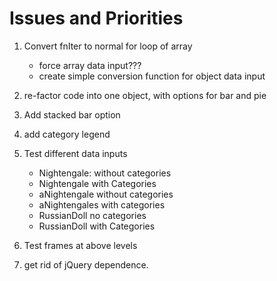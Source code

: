 Issues and Priorities
=====================

1. Convert fnIter to normal for loop of array
	- force array data input???
	- create simple conversion function for object data input

2.  re-factor code into one object, with options for bar and pie

3.  Add stacked bar option

4. add category legend

5.  Test different data inputs
	- Nightengale: without categories
	- Nightengale with Categories
	- aNightengale without categories
	- aNightengales with categories
	- RussianDoll no categories
	- RussianDoll with Categories
	
6.  Test frames at above levels

7. get rid of jQuery dependence.

	